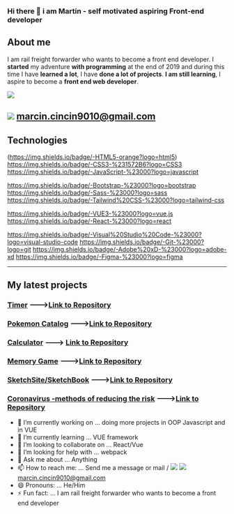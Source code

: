 ### Hi there 👋 i am Martin - self motivated aspiring Front-end developer

## About me

I am rail freight forwarder who wants to become a front end developer.
I **started** my adventure **with programming** at the end of 2019 and during this time I have **learned a lot**, I have **done a lot of projects**. **I am still learning**, I aspire to become a **front end web developer**.

[![](https://img.shields.io/badge/-LINKEDIN-blue)](https://www.linkedin.com/in/marcinsplawinskiprogramistajavascript/ "![](https://img.shields.io/badge/-LINKEDIN-blue)")

![](https://img.shields.io/badge/-GMAIL-orange) marcin.cincin9010@gmail.com
------------
## Technologies

(https://img.shields.io/badge/-HTML5-orange?logo=html5)
https://img.shields.io/badge/-CSS3-%231572B6?logo=CSS3
https://img.shields.io/badge/-JavaScript-%23000?logo=javascript

https://img.shields.io/badge/-Bootstrap-%23000?logo=bootstrap
https://img.shields.io/badge/-Sass-%23000?logo=sass
https://img.shields.io/badge/-Tailwind%20CSS-%23000?logo=tailwind-css

https://img.shields.io/badge/-VUE3-%23000?logo=vue.js
https://img.shields.io/badge/-React-%23000?logo=react


https://img.shields.io/badge/-Visual%20Studio%20Code-%23000?logo=visual-studio-code
https://img.shields.io/badge/-Git-%23000?logo=git
https://img.shields.io/badge/-Adobe%20xD-%23000?logo=adobe-xd
https://img.shields.io/badge/-Figma-%23000?logo=figma


------------

## My latest projects

### [Timer](https://yakuza16.github.io/Timer/      "Timer")   --->[Link to Repository](https://github.com/yakuza16/Timer "Link to Repository")
### [Pokemon Catalog](https://yakuza16.github.io/Pokemon-catalog/.   "Pokemon Catalog")   --->[Link to Repository](https://github.com/yakuza16/Pokemon-catalog "Link to Repository")
### [Calculator](https://yakuza16.github.io/Calc/ "Calculator")   ---> [Link to Repository](https://github.com/yakuza16/Calc "Link to Repository")
### [Memory Game](https://yakuza16.github.io/Memory-Game/ "Memory Game")   --->[Link to Repository](https://github.com/yakuza16/Memory-Game "Link to Repository")
### [SketchSite/SketchBook](https://yakuza16.github.io/SketchSite/ "SketchSite/SketchBook")   --->[Link to Repository](https://github.com/yakuza16/SketchSite "Link to Repository")
### [Coronavirus -methods of reducing the risk](https://yakuza16.github.io/COVID19-Ways-of-reducing-the-risk/ "Coronavirus -methods of reducing the risk")   --->[Link to Repository](https://github.com/yakuza16/COVID19-Ways-of-reducing-the-risk "Link to Repository")


- 🔭 I’m currently working on ... doing more projects in OOP Javascript and in VUE
- 🌱 I’m currently learning ... VUE framework
- 👯 I’m looking to collaborate on ... React/Vue
- 🤔 I’m looking for help with ... webpack
- 💬 Ask me about ... Anything
- 📫 How to reach me: ... Send me a message or mail / [![](https://img.shields.io/badge/-LINKEDIN-blue)](https://www.linkedin.com/in/marcinsplawinskiprogramistajavascript/ "![](https://img.shields.io/badge/-LINKEDIN-blue)")  ![](https://img.shields.io/badge/-GMAIL-orange) marcin.cincin9010@gmail.com
- 😄 Pronouns: ... He/Him
- ⚡ Fun fact: ... I am rail freight forwarder who wants to become a front end developer

